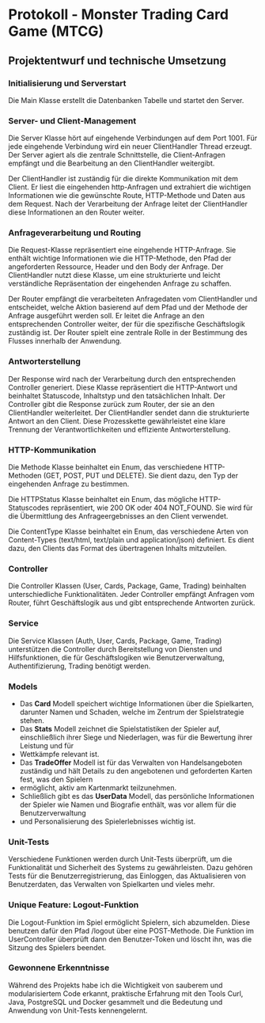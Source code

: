 # Protokoll - Monster Trading Card Game (MTCG)

## Projektentwurf und technische Umsetzung

### Initialisierung und Serverstart
Die Main Klasse erstellt die Datenbanken Tabelle und startet den Server.

### Server- und Client-Management
Die Server Klasse hört auf eingehende Verbindungen auf dem Port 1001. Für jede eingehende Verbindung wird ein neuer ClientHandler Thread erzeugt. 
Der Server agiert als die zentrale Schnittstelle, die Client-Anfragen empfängt und die Bearbeitung an den ClientHandler weitergibt.

Der ClientHandler ist zuständig für die direkte Kommunikation mit dem Client. Er liest die eingehenden http-Anfragen und extrahiert die wichtigen 
Informationen wie die gewünschte Route, HTTP-Methode und Daten aus dem Request. Nach der Verarbeitung der Anfrage leitet der ClientHandler diese 
Informationen an den Router weiter.

### Anfrageverarbeitung und Routing
Die Request-Klasse repräsentiert eine eingehende HTTP-Anfrage. Sie enthält wichtige Informationen wie die HTTP-Methode, den Pfad der angeforderten Ressource, 
Header und den Body der Anfrage. Der ClientHandler nutzt diese Klasse, um eine strukturierte und leicht verständliche Repräsentation der eingehenden Anfrage 
zu schaffen.

Der Router empfängt die verarbeiteten Anfragedaten vom ClientHandler und entscheidet, welche Aktion basierend auf dem Pfad und der Methode der Anfrage ausgeführt 
werden soll. Er leitet die Anfrage an den entsprechenden Controller weiter, der für die spezifische Geschäftslogik zuständig ist. Der Router spielt eine zentrale 
Rolle in der Bestimmung des Flusses innerhalb der Anwendung.

### Antworterstellung
Der Response wird nach der Verarbeitung durch den entsprechenden Controller generiert. Diese Klasse repräsentiert die HTTP-Antwort und beinhaltet Statuscode, 
Inhaltstyp und den tatsächlichen Inhalt. Der Controller gibt die Response zurück zum Router, der sie an den ClientHandler weiterleitet. Der ClientHandler sendet 
dann die strukturierte Antwort an den Client. Diese Prozesskette gewährleistet eine klare Trennung der Verantwortlichkeiten und effiziente Antworterstellung.

### HTTP-Kommunikation
Die Methode Klasse beinhaltet ein Enum, das verschiedene HTTP-Methoden (GET, POST, PUT und DELETE). Sie dient dazu, den Typ der eingehenden Anfrage zu bestimmen.

Die HTTPStatus Klasse beinhaltet ein Enum, das mögliche HTTP-Statuscodes repräsentiert, wie 200 OK oder 404 NOT_FOUND. Sie wird für die Übermittlung des 
Anfrageergebnisses an den Client verwendet.

Die ContentType Klasse beinhaltet ein Enum, das verschiedene Arten von Content-Types (text/html, text/plain und application/json) definiert. Es dient dazu, den 
Clients das Format des übertragenen Inhalts mitzuteilen.

### Controller
Die Controller Klassen (User, Cards, Package, Game, Trading) beinhalten unterschiedliche Funktionalitäten. Jeder Controller empfängt Anfragen vom Router, 
führt Geschäftslogik aus und gibt entsprechende Antworten zurück.

### Service
Die Service Klassen (Auth, User, Cards, Package, Game, Trading) unterstützen die Controller durch Bereitstellung von Diensten und Hilfsfunktionen, die 
für Geschäftslogiken wie Benutzerverwaltung, Authentifizierung, Trading benötigt werden.

### Models
- Das **Card** Modell speichert wichtige Informationen über die Spielkarten, darunter Namen und Schaden, welche im Zentrum der Spielstrategie stehen.
- Das **Stats** Modell zeichnet die Spielstatistiken der Spieler auf, einschließlich ihrer Siege und Niederlagen, was für die Bewertung ihrer Leistung und für 
- Wettkämpfe relevant ist.
- Das **TradeOffer** Modell ist für das Verwalten von Handelsangeboten zuständig und hält Details zu den angebotenen und geforderten Karten fest, was den Spielern 
- ermöglicht, aktiv am Kartenmarkt teilzunehmen.
- Schließlich gibt es das **UserData** Modell, das persönliche Informationen der Spieler wie Namen und Biografie enthält, was vor allem für die Benutzerverwaltung 
- und Personalisierung des Spielerlebnisses wichtig ist.

### Unit-Tests
Verschiedene Funktionen werden durch Unit-Tests überprüft, um die Funktionalität und Sicherheit des Systems zu gewährleisten. Dazu gehören Tests für die 
Benutzerregistrierung, das Einloggen, das Aktualisieren von Benutzerdaten, das Verwalten von Spielkarten und vieles mehr.

### Unique Feature: Logout-Funktion
Die Logout-Funktion im Spiel ermöglicht Spielern, sich abzumelden. Diese benutzen dafür den Pfad /logout über eine POST-Methode. Die Funktion im UserController 
überprüft dann den Benutzer-Token und löscht ihn, was die Sitzung des Spielers beendet.

### Gewonnene Erkenntnisse
Während des Projekts habe ich die Wichtigkeit von sauberem und modularisiertem Code erkannt, praktische Erfahrung mit den Tools Curl, Java, PostgreSQL und 
Docker gesammelt und die Bedeutung und Anwendung von Unit-Tests kennengelernt.
